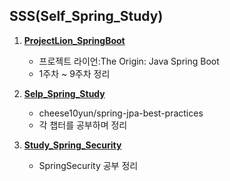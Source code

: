 ## SSS(Self_Spring_Study)

1. [**ProjectLion_SpringBoot**](https://github.com/yoon-youngjin/SSS/tree/main/ProjectLion_SpringBoot)
    - 프로젝트 라이언:The Origin: Java Spring Boot
    - 1주차 ~ 9주차 정리 

2. [**Selp_Spring_Study**](https://github.com/yoon-youngjin/SSS/tree/main/Selp_Spring_Study)
   - cheese10yun/spring-jpa-best-practices
   - 각 챕터를 공부하며 정리

3. [**Study_Spring_Security**](https://github.com/yoon-youngjin/SSS/tree/main/Study_Spring_Security)
   - SpringSecurity 공부 정리
